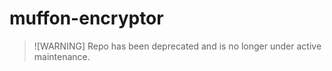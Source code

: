 # muffon-encryptor
> ![WARNING]
> Repo has been deprecated and is no longer under active maintenance.
